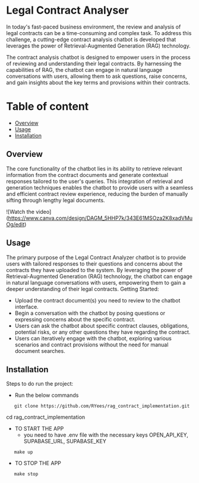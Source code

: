 # Legal Contract Analyser
In today's fast-paced business environment, the review and analysis of legal contracts can be a time-consuming and complex task. To address this challenge, a cutting-edge contract analysis chatbot is developed that leverages the power of Retrieval-Augmented Generation (RAG) technology.

The contract analysis chatbot is designed to empower users in the process of reviewing and understanding their legal contracts. By harnessing the capabilities of RAG, the chatbot can engage in natural language conversations with users, allowing them to ask questions, raise concerns, and gain insights about the key terms and provisions within their contracts.

# Table of content
* [Overview](#overview)
* [Usage](#usage)
* [Installation](#installation)

## Overview
The core functionality of the chatbot lies in its ability to retrieve relevant information from the contract documents and generate contextual responses tailored to the user's queries. This integration of retrieval and generation techniques enables the chatbot to provide users with a seamless and efficient contract review experience, reducing the burden of manually sifting through lengthy legal documents.

![Watch the video]
(https://www.canva.com/design/DAGM_5HHP7k/343E61MSOza2K8xadVMuOg/edit)

## Usage
The primary purpose of the Legal Contract Analyzer chatbot is to provide users with tailored responses to their questions and concerns about the contracts they have uploaded to the system. By leveraging the power of Retrieval-Augmented Generation (RAG) technology, the chatbot can engage in natural language conversations with users, empowering them to gain a deeper understanding of their legal contracts.
Getting Started:

* Upload the contract document(s) you need to review to the chatbot interface.
* Begin a conversation with the chatbot by posing questions or expressing concerns about the specific contract.
* Users can ask the chatbot about specific contract clauses, obligations, potential risks, or any other questions they have regarding the contract.
* Users can iteratively engage with the chatbot, exploring various scenarios and contract provisions without the need for manual document searches.

## Installation
Steps to do run the project:
* Run the below commands
``` 
   git clone https://github.com/RYees/rag_contract_implementation.git
```
   cd rag_contract_implementation
* TO START THE APP
   * you need to have .env file with the necessary keys OPEN_API_KEY, SUPABASE_URL, SUPABASE_KEY
```      
   make up
```
* TO STOP THE APP
```
   make stop
```
